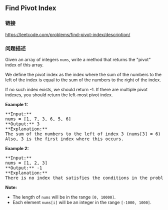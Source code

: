 ## Find Pivot Index  
### 链接  
https://leetcode.com/problems/find-pivot-index/description/  
### 问题描述
Given an array of integers `nums`, write a method that returns the "pivot" index of this array.



We define the pivot index as the index where the sum of the numbers to the left of the index is equal to the sum of the numbers to the right of the index.



If no such index exists, we should return -1. If there are multiple pivot indexes, you should return the left-most pivot index.


**Example 1:**<br />
<pre>
**Input:** 
nums = [1, 7, 3, 6, 5, 6]
**Output:** 3
**Explanation:** 
The sum of the numbers to the left of index 3 (nums[3] = 6) is equal to the sum of numbers to the right of index 3.
Also, 3 is the first index where this occurs.
</pre>


**Example 2:**<br />
<pre>
**Input:** 
nums = [1, 2, 3]
**Output:** -1
**Explanation:** 
There is no index that satisfies the conditions in the problem statement.
</pre>


**Note:**
- The length of `nums` will be in the range `[0, 10000]`.
- Each element `nums[i]` will be an integer in the range `[-1000, 1000]`.

